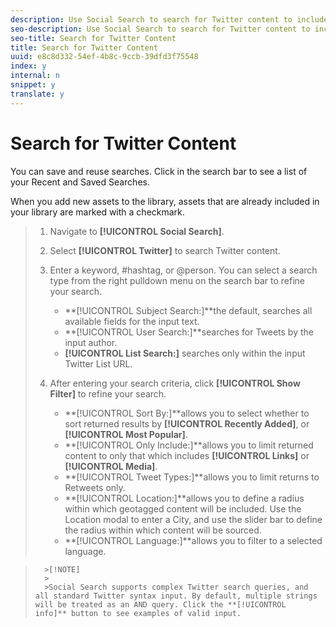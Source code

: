 ```yaml
---
description: Use Social Search to search for Twitter content to include in your Asset Library or publish to Apps.
seo-description: Use Social Search to search for Twitter content to include in your Asset Library or publish to Apps.
seo-title: Search for Twitter Content
title: Search for Twitter Content
uuid: e8c8d332-54ef-4b8c-9ccb-39dfd3f75548
index: y
internal: n
snippet: y
translate: y
---
```


# Search for Twitter Content

You can save and reuse searches. Click in the search bar to see a list of your Recent and Saved Searches.

When you add new assets to the library, assets that are already included in your library are marked with a checkmark.

>1. Navigate to **[!UICONTROL  Social Search]**.
>1. Select **[!UICONTROL  Twitter]** to search Twitter content.
>1. Enter a keyword, #hashtag, or @person. You can select a search type from the right pulldown menu on the search bar to refine your search.
>    
>    * **[!UICONTROL  Subject Search:]**the default, searches all available fields for the input text.
>    * **[!UICONTROL  User Search:]**searches for Tweets by the input author.
>    * **[!UICONTROL  List Search:]** searches only within the input Twitter List URL.
>    
>1. After entering your search criteria, click **[!UICONTROL  Show Filter]** to refine your search.
>    
>    * **[!UICONTROL  Sort By:]**allows you to select whether to sort returned results by **[!UICONTROL  Recently Added]**, or **[!UICONTROL  Most Popular]**.
>    * **[!UICONTROL  Only Include:]**allows you to limit returned content to only that which includes **[!UICONTROL  Links]** or **[!UICONTROL  Media]**.
>    * **[!UICONTROL  Tweet Types:]**allows you to limit returns to Retweets only.
>    * **[!UICONTROL  Location:]**allows you to define a radius within which geotagged content will be included. Use the Location modal to enter a City, and use the slider bar to define the radius within which content will be sourced.
>    * **[!UICONTROL  Language:]**allows you to filter to a selected language.

>       >[!NOTE]
>       >
>       >Social Search supports complex Twitter search queries, and all standard Twitter syntax input. By default, multiple strings will be treated as an AND query. Click the **[!UICONTROL  info]** button to see examples of valid input.
>    
